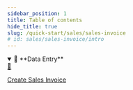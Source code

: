 ```yaml
---
sidebar_position: 1
title: Table of contents
hide_title: true 
slug: /quick-start/sales/sales-invoice
# id: sales/sales-invoice/intro
---
```

<details open>
  <summary>📘 **Data Entry**</summary>
  <div class="details-content">
  
  <a href="./create-sales-invoice" class="card-link">
      <div class="card3">
        <div class="icon">📄️</div>
          <div class="text">
             <p>Create Sales Invoice</p>
          </div>
      </div>
    </a>
   
  </div>
</details>

<!-- <details  class="advanced-details">
  <summary>🚀 **Advanced**</summary>
  <div  class="details-content">
  <a href="./create-invoice" class="card-link" >
    <div class="card3">
      <div class="icon">📄️</div>
        <div class="text">
          <p>Pending</p>
        </div>
    </div>
  </a>

   
  </div>
</details> -->
